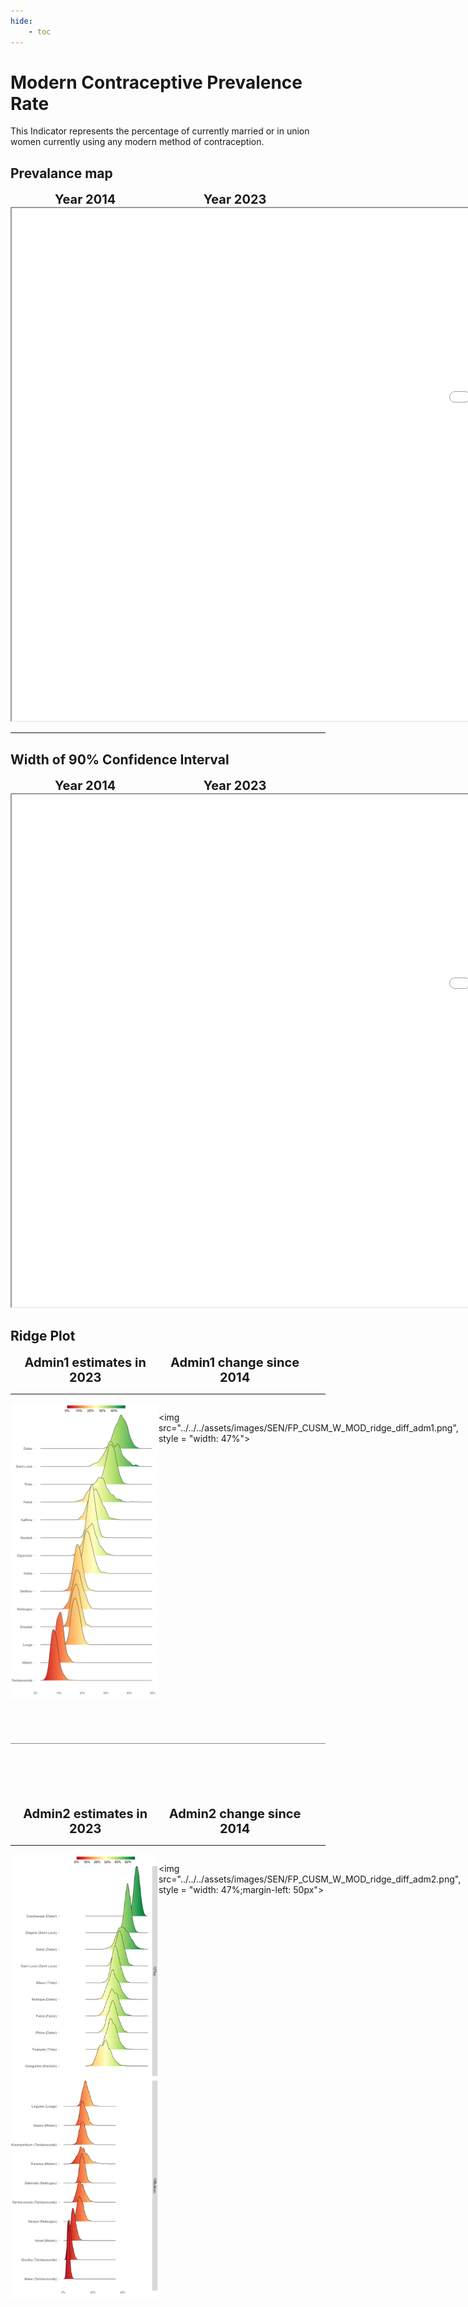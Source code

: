 ```yaml
---
hide:
    - toc
---
```

# Modern Contraceptive Prevalence Rate

This Indicator represents the percentage of currently married or in union women currently using any modern method of contraception.

## Prevalance map

<div style="width: 95%; display:grid; grid-template-columns: repeat(2, 1fr); gap: 0px; text-align:center; font-weight:bold;x">
  <div style="font-size: 20px">Year 2014</div>
  <div style="font-size: 20px">Year 2023</div>
</div>

<iframe src="../../../assets/images/SEN/FP_CUSM_W_MOD_detail.html" style = "width: 2000px; height: 820px"></iframe>

---

## Width of 90% Confidence Interval

<div style="width: 95%; display:grid; grid-template-columns: repeat(2, 1fr); gap: 0px; text-align:center; font-weight:bold;x">
  <div style="font-size: 20px">Year 2014</div>
  <div style="font-size: 20px">Year 2023</div>
</div>

<iframe src="../../../assets/images/SEN/FP_CUSM_W_MOD_detail_ci.html" style = "width: 2000px; height: 820px"></iframe>


## Ridge Plot

<div style="width: 95%; display:grid; grid-template-columns: repeat(2, 1fr); gap: 0px; text-align:center; font-weight:bold;x">
  <div style="font-size: 20px">Admin1 estimates in 2023</div>
  <div style="font-size: 20px">Admin1 change since 2014</div>
</div>

---

<div style="display: flex">
<img src="../../../assets/images/SEN/FP_CUSM_W_MOD_ridge_adm1.png", style = "width: 47%">

<img src="../../../assets/images/SEN/FP_CUSM_W_MOD_ridge_diff_adm1.png", style = "width: 47%">

</div>

<hr style="height: 1px; background-color: #8c8c8cff; border: none; margin: 20px 0; margin-bottom: 100px; margin-top: 70px;">


<div style="width: 95%; display:grid; grid-template-columns: repeat(2, 1fr); gap: 0px; text-align:center; font-weight:bold;x">
  <div style="font-size: 20px">Admin2 estimates in 2023</div>
  <div style="font-size: 20px">Admin2 change since 2014</div>
</div>

---

<div style="display: flex">
<img src="../../../assets/images/SEN/FP_CUSM_W_MOD_ridge_adm2.png", style = "width: 47%">

<img src="../../../assets/images/SEN/FP_CUSM_W_MOD_ridge_diff_adm2.png", style = "width: 47%;margin-left: 50px">

</div>